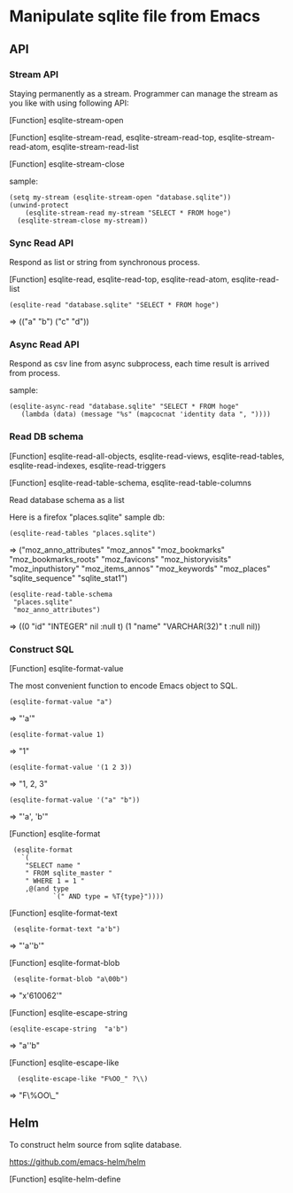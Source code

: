 Manipulate sqlite file from Emacs
=================================

## API

### Stream API

Staying permanently as a stream. Programmer can manage the stream as you like with using following API:

[Function] esqlite-stream-open

[Function] esqlite-stream-read, esqlite-stream-read-top, esqlite-stream-read-atom, esqlite-stream-read-list

[Function] esqlite-stream-close

sample:

    (setq my-stream (esqlite-stream-open "database.sqlite"))
    (unwind-protect
        (esqlite-stream-read my-stream "SELECT * FROM hoge")
      (esqlite-stream-close my-stream))

### Sync Read API

Respond as list or string from synchronous process.

[Function] esqlite-read, esqlite-read-top, esqlite-read-atom, esqlite-read-list

    (esqlite-read "database.sqlite" "SELECT * FROM hoge")

=>  (("a" "b") ("c" "d"))

### Async Read API

Respond as csv line from async subprocess, each time result is arrived from process.

sample:

    (esqlite-async-read "database.sqlite" "SELECT * FROM hoge"
	   (lambda (data) (message "%s" (mapcocnat 'identity data ", "))))
	   
### Read DB schema

[Function] esqlite-read-all-objects, esqlite-read-views, esqlite-read-tables, esqlite-read-indexes, esqlite-read-triggers

[Function] esqlite-read-table-schema, esqlite-read-table-columns

Read database schema as a list

Here is a firefox "places.sqlite" sample db:

    (esqlite-read-tables "places.sqlite")

  => ("moz_anno_attributes" "moz_annos" "moz_bookmarks" "moz_bookmarks_roots" "moz_favicons" "moz_historyvisits" "moz_inputhistory" "moz_items_annos" "moz_keywords" "moz_places" "sqlite_sequence" "sqlite_stat1")

    (esqlite-read-table-schema
     "places.sqlite"
     "moz_anno_attributes")

  => ((0 "id" "INTEGER" nil :null t) (1 "name" "VARCHAR(32)" t :null nil))

### Construct SQL

[Function] esqlite-format-value

  The most convenient function to encode Emacs object to SQL.

    (esqlite-format-value "a")

   => "'a'"

    (esqlite-format-value 1)

   => "1"

    (esqlite-format-value '(1 2 3))

   => "1, 2, 3"

    (esqlite-format-value '("a" "b"))

   => "'a', 'b'"

[Function] esqlite-format

     (esqlite-format
       `(
        "SELECT name "
        " FROM sqlite_master "
        " WHERE 1 = 1 "
        ,@(and type
               `(" AND type = %T{type}"))))

[Function] esqlite-format-text

     (esqlite-format-text "a'b")
   
  => "'a''b'"

[Function] esqlite-format-blob

     (esqlite-format-blob "a\00b")

  => "x'610062'"

[Function] esqlite-escape-string

    (esqlite-escape-string  "a'b")

  => "a''b" 

[Function] esqlite-escape-like

      (esqlite-escape-like "F%OO_" ?\\)
	  
  => "F\\%OO\\_"

## Helm

To construct helm source from sqlite database.

https://github.com/emacs-helm/helm

[Function] esqlite-helm-define

